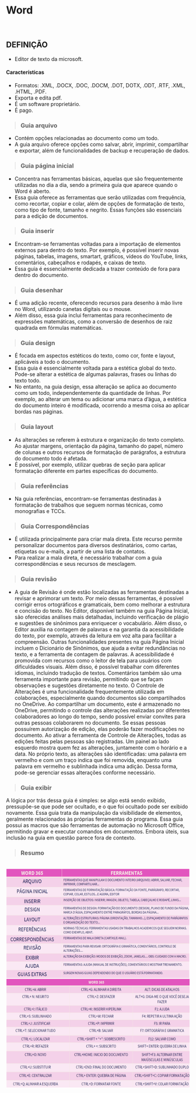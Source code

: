 # Word

<br>

## DEFINIÇÃO
* Editor de texto da microsoft.

#### Características
* Formatos: .XML, .DOCX, .DOC, .DOCM, .DOT, DOTX, .ODT, .RTF, .XML, .HTML, .PDF.
* Exporta e edita pdf.
* É um software proprietário.
* É pago.

> ### Guia arquivo
* Contém opções relacionadas ao documento como um todo. 
* A guia arquivo oferece opções como salvar, abrir, imprimir, compartilhar e exportar, além de funcionalidades de backup e recuperação de dados.

> ### Guia página inicial
* Concentra nas ferramentas básicas, aquelas que são frequentemente utilizadas no dia a dia, sendo a primeira guia que aparece quando o Word é aberto. 
* Essa guia oferece as ferramentas que serão utilizadas com frequência, como recortar, copiar e colar, além de opções de formatação de texto, como tipo de fonte, tamanho e negrito. Essas funções são essenciais para a edição de documentos. 

> ### Guia inserir
* Encontram-se ferramentas voltadas para a importação de elementos externos para dentro do texto. Por exemplo, é possível inserir novas páginas, tabelas, imagens, smartart, gráficos, vídeos do YouTube, links, comentários, cabeçalhos e rodapés, e caixas de texto. 
* Essa guia é essencialmente dedicada a trazer conteúdo de fora para dentro do documento.

> ### Guia desenhar
* É uma adição recente, oferecendo recursos para desenho à mão livre no Word, utilizando canetas digitais ou o mouse. 
* Além disso, essa guia inclui ferramentas para reconhecimento de expressões matemáticas, como a conversão de desenhos de raiz quadrada em fórmulas matemáticas.

> ### Guia design
* É focada em aspectos estéticos do texto, como cor, fonte e layout, aplicáveis a todo o documento. 
* Essa guia é essencialmente voltada para a estética global do texto. Pode-se alterar a estética de algumas palavras, frases ou linhas do texto todo. 
* No entanto, na guia design, essa alteração se aplica ao documento como um todo, independentemente da quantidade de linhas. Por exemplo, ao alterar um tema ou adicionar uma marca d’água, a estética do documento inteiro é modificada, ocorrendo a mesma coisa ao aplicar bordas nas páginas.

> ### Guia layout
* As alterações se referem à estrutura e organização do texto completo. Ao ajustar margens, orientação da página, tamanho do papel, número de colunas e outros recursos de formatação de parágrafos, a estrutura do documento todo é afetada. 
* É possível, por exemplo, utilizar quebras de seção para aplicar formatação diferente em partes específicas do documento.

> ### Guia referências
* Na guia referências, encontram-se ferramentas destinadas à formatação de trabalhos que seguem normas técnicas, como monografias e TCCs.

> ### Guia Correspondências
* É utilizada principalmente para criar mala direta. Este recurso permite personalizar documentos para diversos destinatários, como cartas, etiquetas ou e-mails, a partir de uma lista de contatos. 
* Para realizar a mala direta, é necessário trabalhar com a guia correspondências e seus recursos de mesclagem. 

> ### Guia revisão
* A guia de Revisão é onde estão localizadas as ferramentas destinadas a revisar e
aprimorar um texto. Por meio dessas ferramentas, é possível corrigir erros ortográficos
e gramaticais, bem como melhorar a estrutura e concisão do texto. No Editor, disponível
também na guia Página Inicial, são oferecidas análises mais detalhadas, incluindo verificação de plágio e sugestões de sinônimos para enriquecer o vocabulário. Além disso,
o Editor auxilia na contagem de palavras e na garantia da acessibilidade do texto, por
exemplo, através da leitura em voz alta para facilitar a compreensão.
Outras funcionalidades presentes na guia Página Inicial incluem o Dicionário de Sinônimos, que ajuda a evitar redundâncias no texto, e a ferramenta de contagem de palavras. A acessibilidade é promovida com recursos como o leitor de tela para usuários com
dificuldades visuais. Além disso, é possível trabalhar com diferentes idiomas, incluindo
tradução de textos. Comentários também são uma ferramenta importante para revisão,
permitindo que se façam observações e sugestões diretamente no texto.
O Controle de Alterações é uma funcionalidade frequentemente utilizada em colaborações, especialmente quando documentos são compartilhados no OneDrive. Ao compartilhar um documento, este é armazenado no OneDrive, permitindo o controle das
alterações realizadas por diferentes colaboradores ao longo do tempo, sendo possível
enviar convites para outras pessoas colaborarem no documento. Se essas pessoas possuírem autorização de edição, elas poderão fazer modificações no documento. 
Ao ativar a ferramenta de Controle de Alterações, todas as edições feitas pelas pessoas são registradas. Um painel ao lado esquerdo mostra quem fez as alterações, juntamente com o horário e a data. No próprio texto, as alterações são identificadas: uma
palavra em vermelho e com um traço indica que foi removida, enquanto uma palavra em
vermelho e sublinhada indica uma adição. Dessa forma, pode-se gerenciar essas alterações conforme necessário.

> ### Guia exibir
A lógica por trás dessa guia é simples: se algo está sendo exibido, pressupõe-se que
pode ser ocultado, e o que foi ocultado pode ser exibido novamente. Essa guia trata da
manipulação da visibilidade de elementos, geralmente relacionados às próprias ferramentas do programa.
Essa guia possui as macros que são ferramentas de automação no Microsoft Office,
permitindo gravar e executar comandos em documentos. Embora úteis, sua inclusão na
guia em questão parece fora de contexto.

> ### Resumo

<br>
<div style="display:inline_block">
    <img align="left" height="300" width="600" src="../../img/word.png">
</div>
<br><br><br><br><br><br><br><br><br><br><br><br><br><br><br>

<br>
<div style="display:inline_block">
    <img align="left" height="300" width="600" src="../../img/word-comandos.png">
</div>
<br><br><br><br><br><br><br><br><br><br><br>